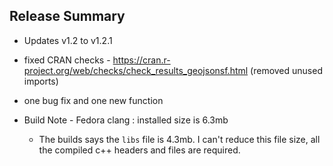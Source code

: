 ## Release Summary

* Updates v1.2 to v1.2.1
* fixed CRAN checks - https://cran.r-project.org/web/checks/check_results_geojsonsf.html (removed unused imports)
* one bug fix and one new function

* Build Note - Fedora clang : installed size is 6.3mb
  - The builds says the `libs` file is 4.3mb. I can't reduce this file size, all the compiled c++ headers and files are required.
  

